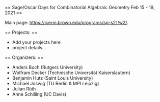 == Sage/Oscar Days for Combinatorial Algebraic Geometry Feb 15 - 19, 2021 ==

Main page: https://icerm.brown.edu/programs/sp-s21/w2/.



== Projects: ==

 * Add your projects here
  * project details...

== Organizers: ==

 * Anders Buch (Rutgers University)
 * Wolfram Decker (Technische Universität Kaiserslautern)
 * Benjamin Hutz (Saint Louis University)
 * Michael Joswig (TU Berlin & MPI Leipzig)
 * Julian Rüth
 * Anne Schilling (UC Davis)
